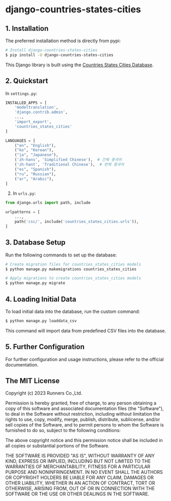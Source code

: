 # django-countries-states-cities

## 1. Installation

The preferred installation method is directly from pypi:

```bash
# Install django-countries-states-cities
$ pip install -U django-countries-states-cities
```
This Django library is built using the [Countries States Cities Database](https://github.com/dr5hn/countries-states-cities-database).

## 2. Quickstart

In ``settings.py``:
```python
INSTALLED_APPS = [
    'modeltranslation',
    'django.contrib.admin',
    ...,
    'import_export',
    'countries_states_cities'
]

LANGUAGES = [
    ("en", "English"),
    ("ko", "Korean"),
    ("ja", "Japanese"),
    ('zh-hans', 'Simplified Chinese'),  # 간체 중국어
    ('zh-hant', 'Traditional Chinese'),  # 번체 중국어
    ("es", "Spanish"),
    ("ru", "Russian"),
    ("ar", "Arabic"),
]
```

2. In ``urls.py``:
```python
from django.urls import path, include

urlpatterns = [
    ...,
    path('csc/', include('countries_states_cities.urls')),
]
```

## 3. Database Setup
Run the following commands to set up the database:

```bash
# Create migration files for countries_states_cities models
$ python manage.py makemigrations countries_states_cities

# Apply migrations to create countries_states_cities models
$ python manage.py migrate
```

## 4. Loading Initial Data
To load initial data into the database, run the custom command:
```bash
$ python manage.py loaddata_csv
```
This command will import data from predefined CSV files into the database.

## 5. Further Configuration
For further configuration and usage instructions, please refer to the official documentation.

## The MIT License

Copyright (c) 2023 Runners Co.,Ltd.

Permission is hereby granted, free of charge, to any person obtaining a copy
of this software and associated documentation files (the "Software"), to deal
in the Software without restriction, including without limitation the rights
to use, copy, modify, merge, publish, distribute, sublicense, and/or sell
copies of the Software, and to permit persons to whom the Software is
furnished to do so, subject to the following conditions:

The above copyright notice and this permission notice shall be included in all
copies or substantial portions of the Software.

THE SOFTWARE IS PROVIDED "AS IS", WITHOUT WARRANTY OF ANY KIND, EXPRESS OR
IMPLIED, INCLUDING BUT NOT LIMITED TO THE WARRANTIES OF MERCHANTABILITY,
FITNESS FOR A PARTICULAR PURPOSE AND NONINFRINGEMENT. IN NO EVENT SHALL THE
AUTHORS OR COPYRIGHT HOLDERS BE LIABLE FOR ANY CLAIM, DAMAGES OR OTHER
LIABILITY, WHETHER IN AN ACTION OF CONTRACT, TORT OR OTHERWISE, ARISING FROM,
OUT OF OR IN CONNECTION WITH THE SOFTWARE OR THE USE OR OTHER DEALINGS IN THE
SOFTWARE.